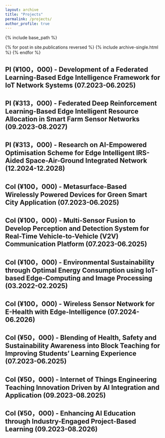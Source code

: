 ```yaml
---
layout: archive
title: "Projects"
permalink: /projects/
author_profile: true
---
```


{% include base_path %}

{% for post in site.publications reversed %}
  {% include archive-single.html %}
{% endfor %}

## PI (¥100，000) - Development of a Federated Learning-Based Edge Intelligence Framework for IoT Network Systems (07.2023-06.2025)

## PI (¥313，000) - Federated Deep Reinforcement Learning-Based Edge Intelligent Resource Allocation in Smart Farm Sensor Networks (09.2023-08.2027)

## PI (¥313，000) - Research on AI-Empowered Optimisation Scheme for Edge Intelligent IRS-Aided Space-Air-Ground Integrated Network (12.2024-12.2028)

## CoI (¥100，000) - Metasurface-Based Wirelessly Powered Devices for Green Smart City Application (07.2023-06.2025)

## CoI (¥100，000) - Multi-Sensor Fusion to Develop Perception and Detection System for Real-Time Vehicle-to-Vehicle (V2V) Communication Platform (07.2023-06.2025)

## CoI (¥100，000) - Environmental Sustainability through Optimal Energy Consumption using IoT-based Edge-Computing and Image Processing (03.2022-02.2025)

## CoI (¥100，000) - Wireless Sensor Network for E-Health with Edge-Intelligence (07.2024-06.2026)

## CoI (¥50，000) - Blending of Health, Safety and Sustainability Awareness into Block Teaching for Improving Students’ Learning Experience (07.2023-06.2025)

## CoI (¥50，000) - Internet of Things Engineering Teaching Innovation Driven by AI Integration and Application (09.2023-08.2025)

## CoI (¥50，000) - Enhancing AI Education through Industry-Engaged Project-Based Learning (09.2023-08.2026)


